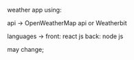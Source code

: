 weather app using: 

api -> 
OpenWeatherMap api or Weatherbit

languages ->
front: react js 
back: node js

may change;




